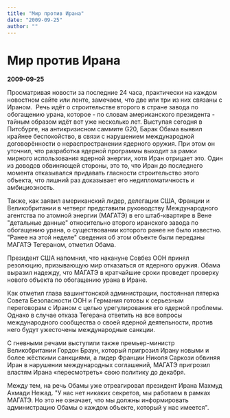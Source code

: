 ```yaml
---
title: "Мир против Ирана"
date: "2009-09-25"
author: ""
---
```


# Мир против Ирана

**2009-09-25** 

Просматривая новости за последние 24 часа, практически на каждом новостном сайте или ленте, замечаем, что две или три из них связаны с Ираном.  Речь идёт о строительстве второго в стране завода по обогащению урана, которое - по словам американского президента - тайным образом идёт вот уже несколько лет. Выступая сегодня в Питсбурге, на антикризисном саммите G20, Барак Обама выявил крайнее беспокойство, в связи с нарушением международной договорённости о нераспространении ядерного оружия. При этом он уточнил, что разработка ядерной программы выходит за рамки мирного использования ядерной энергии, хотя Иран отрицает это. Один из доводов обвиняющей стороны, это то, что Иран до последнего момента отказывался придавать гласности строительство этого объекта, что лишний раз доказывает его недипломатичность и амбициозность.

Также, как заявил американский лидер, делегации США, Франции и Великобритании в четверг представили руководству Международного агентства по атомной энергии (МАГАТЭ) в его штаб-квартире в Вене "детальные данные" относительно второго иранского завода по обогащению урана, о существовании которого ранее не было известно. "Ранее на этой неделе" сведения об этом объекте были переданы МАГАТЭ Тегераном, отметил Обама.

Президент США напомнил, что накануне Совбез ООН принял резолюцию, призывающую мир отказаться от ядерного оружия. Обама выразил надежду, что МАГАТЭ в кратчайшие сроки проведет проверку нового объекта по обогащению урана в Иране.

Как отметил глава вашингтонской администрации, постоянная пятерка Совета Безопасности ООН и Германия готовы к серьезным переговорам с Ираном с целью урегулирования его ядерной проблемы. Однако в случае отказа Тегерана ответить на все вопросы международного сообщества о своей ядерной деятельности, против него будут ужесточены международные санкции.

С гневными речами выступили также премьер-министр Великобритании Гордон Браун, который пригрозил Ирану новыми и более жёсткими санкциями, а лидер Франции Николя Саркози обвиняя Иран в нарушении международных соглашений, МАГАТЭ пригрозил властям Ирана «пересмотреть» свою политику до декабря.

Между тем, на речь Обамы уже отреагировал президент Ирана Махмуд Ахмади Нежад. "У нас нет никаких секретов, мы работаем в рамках МАГАТЭ. Но это не означает, что мы должны информировать администрацию Обамы о каждом объекте, который у нас имеется".